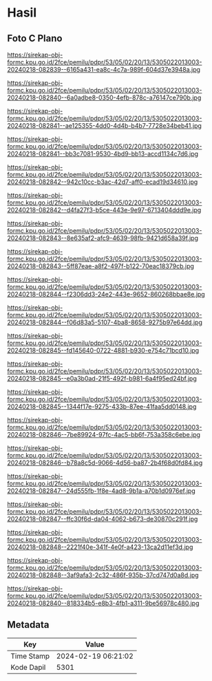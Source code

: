 # Hasil

## Foto C Plano

https://sirekap-obj-formc.kpu.go.id/2fce/pemilu/pdpr/53/05/02/20/13/5305022013003-20240218-082839--6165a431-ea8c-4c7a-989f-604d37e3948a.jpg

https://sirekap-obj-formc.kpu.go.id/2fce/pemilu/pdpr/53/05/02/20/13/5305022013003-20240218-082840--6a0adbe8-0350-4efb-878c-a76147ce790b.jpg

https://sirekap-obj-formc.kpu.go.id/2fce/pemilu/pdpr/53/05/02/20/13/5305022013003-20240218-082841--ae125355-4dd0-4d4b-b4b7-7728e34beb41.jpg

https://sirekap-obj-formc.kpu.go.id/2fce/pemilu/pdpr/53/05/02/20/13/5305022013003-20240218-082841--bb3c7081-9530-4bd9-bb13-accd1134c7d6.jpg

https://sirekap-obj-formc.kpu.go.id/2fce/pemilu/pdpr/53/05/02/20/13/5305022013003-20240218-082842--942c10cc-b3ac-42d7-aff0-ecad19d34610.jpg

https://sirekap-obj-formc.kpu.go.id/2fce/pemilu/pdpr/53/05/02/20/13/5305022013003-20240218-082842--d4fa27f3-b5ce-443e-9e97-6713404ddd9e.jpg

https://sirekap-obj-formc.kpu.go.id/2fce/pemilu/pdpr/53/05/02/20/13/5305022013003-20240218-082843--8e635af2-afc9-4639-98fb-9421d658a39f.jpg

https://sirekap-obj-formc.kpu.go.id/2fce/pemilu/pdpr/53/05/02/20/13/5305022013003-20240218-082843--5ff87eae-a8f2-497f-b122-70eac18379cb.jpg

https://sirekap-obj-formc.kpu.go.id/2fce/pemilu/pdpr/53/05/02/20/13/5305022013003-20240218-082844--f2306dd3-24e2-443e-9652-860268bbae8e.jpg

https://sirekap-obj-formc.kpu.go.id/2fce/pemilu/pdpr/53/05/02/20/13/5305022013003-20240218-082844--f06d83a5-5107-4ba8-8658-9275b97e64dd.jpg

https://sirekap-obj-formc.kpu.go.id/2fce/pemilu/pdpr/53/05/02/20/13/5305022013003-20240218-082845--fd145640-0722-4881-b930-e754c71bcd10.jpg

https://sirekap-obj-formc.kpu.go.id/2fce/pemilu/pdpr/53/05/02/20/13/5305022013003-20240218-082845--e0a3b0ad-21f5-492f-b981-6a4f95ed24bf.jpg

https://sirekap-obj-formc.kpu.go.id/2fce/pemilu/pdpr/53/05/02/20/13/5305022013003-20240218-082845--1344f17e-9275-433b-87ee-41faa5dd0148.jpg

https://sirekap-obj-formc.kpu.go.id/2fce/pemilu/pdpr/53/05/02/20/13/5305022013003-20240218-082846--7be89924-97fc-4ac5-bb6f-753a358c6ebe.jpg

https://sirekap-obj-formc.kpu.go.id/2fce/pemilu/pdpr/53/05/02/20/13/5305022013003-20240218-082846--b78a8c5d-9066-4d56-ba87-2b4f68d0fd84.jpg

https://sirekap-obj-formc.kpu.go.id/2fce/pemilu/pdpr/53/05/02/20/13/5305022013003-20240218-082847--24d555fb-1f8e-4ad8-9b1a-a70b1d0976ef.jpg

https://sirekap-obj-formc.kpu.go.id/2fce/pemilu/pdpr/53/05/02/20/13/5305022013003-20240218-082847--ffc30f6d-da04-4062-b673-de30870c291f.jpg

https://sirekap-obj-formc.kpu.go.id/2fce/pemilu/pdpr/53/05/02/20/13/5305022013003-20240218-082848--2221f40e-341f-4e0f-a423-13ca2d11ef3d.jpg

https://sirekap-obj-formc.kpu.go.id/2fce/pemilu/pdpr/53/05/02/20/13/5305022013003-20240218-082848--3af9afa3-2c32-486f-935b-37cd747d0a8d.jpg

https://sirekap-obj-formc.kpu.go.id/2fce/pemilu/pdpr/53/05/02/20/13/5305022013003-20240218-082840--818334b5-e8b3-4fb1-a311-9be56978c480.jpg


## Metadata

| Key        | Value               |
| ---------- | ------------------- |
| Time Stamp | 2024-02-19 06:21:02 |
| Kode Dapil | 5301                |



